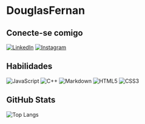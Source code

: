 # DouglasFernan     

## Conecte-se comigo
[![LinkedIn](https://img.shields.io/badge/LinkedIn-000?style=for-the-badge&logo=linkedin&logoColor=0E76A8)](https://www.linkedin.com/in/douglas-fernandes-8a0437116)
[![Instagram](https://img.shields.io/badge/Instagram-000?style=for-the-badge&logo=instagram)](https://www.instagram.com/douglasfsb_/)

## Habilidades

![JavaScript](https://img.shields.io/badge/JavaScript-000?style=for-the-badge&logo=javascript)
![C++](https://img.shields.io/badge/C%2B%2B-000?style=for-the-badge&logo=c%2B%2B&logoColor=00599C)
![Markdown](https://img.shields.io/badge/Markdown-000?style=for-the-badge&logo=markdown)
![HTML5](https://img.shields.io/badge/HTML5-000?style=for-the-badge&logo=html5)
![CSS3](https://img.shields.io/badge/CSS3-000?style=for-the-badge&logo=css3&logoColor=264CE4)



## GitHub Stats

![Top Langs](https://github-readme-stats-git-masterrstaa-rickstaa.vercel.app/api/top-langs/?username=DouglasFernan&bg_color=000&border_color=30A3DC&title_color=E94D5F&text_color=FFF)